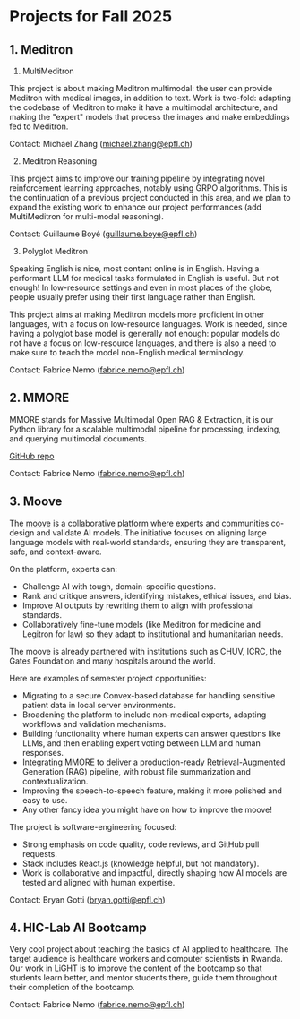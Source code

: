 # Projects for Fall 2025

## 1. Meditron

  1. MultiMeditron

  This project is about making Meditron multimodal: the user can provide Meditron with medical images, in addition to text. Work is two-fold: adapting the codebase of Meditron to make it have a multimodal architecture, and making the "expert" models that process the images and make embeddings fed to Meditron.

  Contact: Michael Zhang (michael.zhang@epfl.ch)

  2. Meditron Reasoning

  This project aims to improve our training pipeline by integrating novel reinforcement learning approaches, notably using GRPO algorithms. This is the continuation of a previous project conducted in this area, and we plan to expand the existing work to enhance our project performances (add MultiMeditron for multi-modal reasoning).

  Contact: Guillaume Boyé (guillaume.boye@epfl.ch)

  3. Polyglot Meditron

  Speaking English is nice, most content online is in English. Having a performant LLM for medical tasks formulated in English is useful. But not enough! In low-resource settings and even in most places of the globe, people usually prefer using their first language rather than English.

  This project aims at making Meditron models more proficient in other languages, with a focus on low-resource languages. Work is needed, since having a polyglot base model is generally not enough: popular models do not have a focus on low-resource languages, and there is also a need to make sure to teach the model non-English medical terminology.

  Contact: Fabrice Nemo (fabrice.nemo@epfl.ch)

## 2. MMORE

MMORE stands for Massive Multimodal Open RAG & Extraction, it is our Python library for a scalable multimodal pipeline for processing, indexing, and querying multimodal documents.

[GitHub repo](https://github.com/swiss-ai/mmore)

Contact: Fabrice Nemo (fabrice.nemo@epfl.ch)

## 3. Moove

The [moove](https://jointhemoove.org) is a collaborative platform where experts and communities co-design and validate AI models. The initiative focuses on aligning large language models with real-world standards, ensuring they are transparent, safe, and context-aware.

On the platform, experts can:
* Challenge AI with tough, domain-specific questions.
* Rank and critique answers, identifying mistakes, ethical issues, and bias.
* Improve AI outputs by rewriting them to align with professional standards.
* Collaboratively fine-tune models (like Meditron for medicine and Legitron for law) so they adapt to institutional and humanitarian needs.

The moove is already partnered with institutions such as CHUV, ICRC, the Gates Foundation and many hospitals around the world.

Here are examples of semester project opportunities:

* Migrating to a secure Convex-based database for handling sensitive patient data in local server environments.
* Broadening the platform to include non-medical experts, adapting workflows and validation mechanisms.
* Building functionality where human experts can answer questions like LLMs, and then enabling expert voting between LLM and human responses.
* Integrating MMORE to deliver a production-ready Retrieval-Augmented Generation (RAG) pipeline, with robust file summarization and contextualization.
* Improving the speech-to-speech feature, making it more polished and easy to use.
* Any other fancy idea you might have on how to improve the moove!

The project is software-engineering focused:

* Strong emphasis on code quality, code reviews, and GitHub pull requests.
* Stack includes React.js (knowledge helpful, but not mandatory).
* Work is collaborative and impactful, directly shaping how AI models are tested and aligned with human expertise.

Contact: Bryan Gotti (bryan.gotti@epfl.ch)

## 4. HIC-Lab AI Bootcamp

Very cool project about teaching the basics of AI applied to healthcare. The target audience is healthcare workers and computer scientists in Rwanda. Our work in LiGHT is to improve the content of the bootcamp so that students learn better, and mentor students there, guide them throughout their completion of the bootcamp.

Contact: Fabrice Nemo (fabrice.nemo@epfl.ch)



